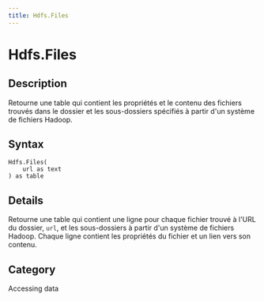 ```yaml
---
title: Hdfs.Files
---
```


# Hdfs.Files


## Description

Retourne une table qui contient les propriétés et le contenu des fichiers trouvés dans le dossier et les sous-dossiers spécifiés à partir d&#39;un système de fichiers Hadoop.


## Syntax

```powerquery
Hdfs.Files(
    url as text
) as table
```


## Details

Retourne une table qui contient une ligne pour chaque fichier trouvé à l'URL du dossier, <code>url</code>, et les sous-dossiers à partir d'un système de fichiers Hadoop. Chaque ligne contient les propriétés du fichier et un lien vers son contenu.



## Category
Accessing data
